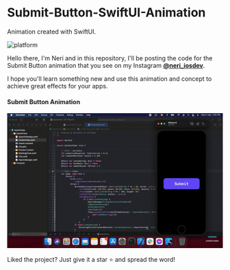 # Submit-Button-SwiftUI-Animation
Animation created with SwiftUI.

![platform](https://img.shields.io/badge/platform-iOS-orange)


Hello there, I'm Neri and in this repository, I'll be posting the code for the Submit Button animation that you see on my Instagram 
    [**@neri_iosdev**](https://www.instagram.com/neri_iosdev/).
    
I hope you'll learn something new and use this animation and concept to achieve great effects for your apps.

#### Submit Button Animation

![SubmitButton](https://github.com/nerimenebt/Submit-Button-SwiftUI-Animation/blob/main/submit.gif)

Liked the project? Just give it a star ⭐️ and spread the word!
